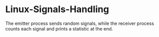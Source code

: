 # Linux-Signals-Handling
The emitter process sends random signals, while the receiver process counts each signal and prints a statistic at the end.
